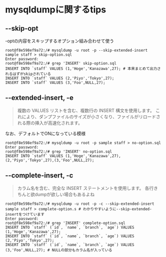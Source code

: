 # mysqldumpに関するtips
##  --skip-opt
-optの内容をスキップするオプション組み合わせて使う
```
root@f8e598ef9a72:/# mysqldump -u root -p --skip-extended-insert sample staff > skip-option.sql   
Enter password:
root@f8e598ef9a72:/# grep 'INSERT' skip-option.sql                                             
INSERT INTO `staff` VALUES (1,'Hoge','Kanazawa',27); # 本来まとめて出力されるはずがskipされている
INSERT INTO `staff` VALUES (2,'Piyo','Tokyo',27);
INSERT INTO `staff` VALUES (3,'Foo',NULL,27);
```


## --extended-insert, -e

> 複数の VALUES リストを含む、複数行の INSERT 構文を使用します。
> これにより、ダンプファイルのサイズが小さくなり、ファイルがリロードされる際の挿入が高速化されます。

なお、デフォルトでONになっている模様
```
root@f8e598ef9a72:/# mysqldump -u root -p sample staff > no-option.sql
Enter password:
root@f8e598ef9a72:/# grep 'INSERT' no-option.sql
INSERT INTO `staff` VALUES (1,'Hoge','Kanazawa',27),(2,'Piyo','Tokyo',27),(3,'Foo',NULL,27);

```

## --complete-insert, -c

> カラム名を含む、完全な INSERT ステートメントを使用します。
各行きちんと欲dumpが欲しい場合もあるよね

```
root@f8e598ef9a72:/# mysqldump -u root -p -c --skip-extended-insert sample staff > complete-option.s # わかりやすいように--skip-extended-insertをつけています
Enter password:
root@f8e598ef9a72:/# grep 'INSERT' complete-option.sql            
INSERT INTO `staff` (`id`, `name`, `branch`, `age`) VALUES (1,'Hoge','Kanazawa',27);
INSERT INTO `staff` (`id`, `name`, `branch`, `age`) VALUES (2,'Piyo','Tokyo',27);
INSERT INTO `staff` (`id`, `name`, `branch`, `age`) VALUES (3,'Foo',NULL,27); # NULLの部分もカラム名が入っている
```
